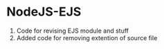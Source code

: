 # NodeJS-EJS
1. Code for revising EJS module and stuff
2. Added code for removing extention of source file
